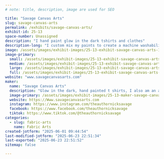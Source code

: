 ```yaml
---
# note: title, description, image are used for SEO

title: "Savage Canvas Arts"
slug: savage-canvas-arts
permalink: /exhibits/savage-canvas-arts/
exhibit-id: 25-13
space-number: Unassigned
description: "I hand paint glow in the dark tshirts and clothes"
description-long: "I custom mix my paints to create a machine washability that won't diminish the glow of the shirts. I offer short or long sleeve, women's cut, and hoodies. Custom orders welcome."
image: /assets/images/exhibit-images/25-13-exhibit-savage-canvas-arts-17487853051365570891819620720129-large.jpg
image-primary: 
  small: /assets/images/exhibit-images/25-13-exhibit-savage-canvas-arts-17487853051365570891819620720129-small.jpg
  medium: /assets/images/exhibit-images/25-13-exhibit-savage-canvas-arts-17487853051365570891819620720129-medium.jpg
  large: /assets/images/exhibit-images/25-13-exhibit-savage-canvas-arts-17487853051365570891819620720129-large.jpg
  full: /assets/images/exhibit-images/25-13-exhibit-savage-canvas-arts-17487853051365570891819620720129-full.jpg
website: "www.savagecanvasarts.com"
maker: 
  name: "Savage Canvas Arts"
  description: "Glow in the dark, hand painted t shirts, I also am an author and sell my books."
  image-primary: /assets/images/exhibit-images/25-13-maker-savage-canvas-arts-17487850330904748624015727628815-medium.jpg
  website: https://Www.savagecanvasarts.com
  instagram: https://www.instagram.com/theauthornicksavage
  facebook: https://www.facebook.com/theauthornicksavage
  tiktok: https://www.tiktok.com/@theauthornicksavage
categories: 
  - slug: fabric-arts
    name: Fabric Arts
created-jotform: "2025-06-01 09:44:54"
last-modified-jotform: "2025-06-23 22:51:34"
last-exported: "2025-06-23 22:51:52"
sitemap: false

---
```

